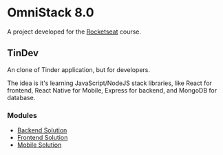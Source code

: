 # OmniStack 8.0

A project developed for the [Rocketseat](https://rocketseat.com.br/) course.

## TinDev

An clone of Tinder application, but for developers.

The idea is it's learning JavaScript/NodeJS stack libraries, like React for frontend, React Native for Mobile, Express for backend, and MongoDB for database.

### Modules

* [Backend Solution](backend/README.md)
* [Frontend Solution](frontend/README.md)
* [Mobile Solution](tindev/README.md)
